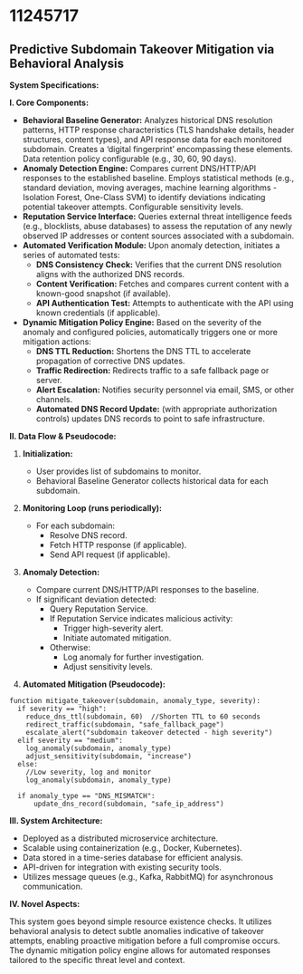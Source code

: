 # 11245717

## Predictive Subdomain Takeover Mitigation via Behavioral Analysis

**System Specifications:**

**I. Core Components:**

*   **Behavioral Baseline Generator:**  Analyzes historical DNS resolution patterns, HTTP response characteristics (TLS handshake details, header structures, content types), and API response data for each monitored subdomain.  Creates a ‘digital fingerprint’ encompassing these elements.  Data retention policy configurable (e.g., 30, 60, 90 days).
*   **Anomaly Detection Engine:**  Compares current DNS/HTTP/API responses to the established baseline.  Employs statistical methods (e.g., standard deviation, moving averages, machine learning algorithms - Isolation Forest, One-Class SVM) to identify deviations indicating potential takeover attempts.  Configurable sensitivity levels.
*   **Reputation Service Interface:** Queries external threat intelligence feeds (e.g., blocklists, abuse databases) to assess the reputation of any newly observed IP addresses or content sources associated with a subdomain.
*   **Automated Verification Module:**  Upon anomaly detection, initiates a series of automated tests:
    *   **DNS Consistency Check:** Verifies that the current DNS resolution aligns with the authorized DNS records.
    *   **Content Verification:**  Fetches and compares current content with a known-good snapshot (if available).
    *   **API Authentication Test:** Attempts to authenticate with the API using known credentials (if applicable).
*   **Dynamic Mitigation Policy Engine:**  Based on the severity of the anomaly and configured policies, automatically triggers one or more mitigation actions:
    *   **DNS TTL Reduction:**  Shortens the DNS TTL to accelerate propagation of corrective DNS updates.
    *   **Traffic Redirection:** Redirects traffic to a safe fallback page or server.
    *   **Alert Escalation:** Notifies security personnel via email, SMS, or other channels.
    *   **Automated DNS Record Update:** (with appropriate authorization controls) updates DNS records to point to safe infrastructure.

**II. Data Flow & Pseudocode:**

1.  **Initialization:**
    *   User provides list of subdomains to monitor.
    *   Behavioral Baseline Generator collects historical data for each subdomain.

2.  **Monitoring Loop (runs periodically):**
    *   For each subdomain:
        *   Resolve DNS record.
        *   Fetch HTTP response (if applicable).
        *   Send API request (if applicable).

3.  **Anomaly Detection:**
    *   Compare current DNS/HTTP/API responses to the baseline.
    *   If significant deviation detected:
        *   Query Reputation Service.
        *   If Reputation Service indicates malicious activity:
            *   Trigger high-severity alert.
            *   Initiate automated mitigation.
        *   Otherwise:
            *   Log anomaly for further investigation.
            *   Adjust sensitivity levels.

4.  **Automated Mitigation (Pseudocode):**

```
function mitigate_takeover(subdomain, anomaly_type, severity):
  if severity == "high":
    reduce_dns_ttl(subdomain, 60)  //Shorten TTL to 60 seconds
    redirect_traffic(subdomain, "safe_fallback_page")
    escalate_alert("subdomain takeover detected - high severity")
  elif severity == "medium":
    log_anomaly(subdomain, anomaly_type)
    adjust_sensitivity(subdomain, "increase")
  else:
    //Low severity, log and monitor
    log_anomaly(subdomain, anomaly_type)

  if anomaly_type == "DNS_MISMATCH":
      update_dns_record(subdomain, "safe_ip_address")
```

**III.  System Architecture:**

*   Deployed as a distributed microservice architecture.
*   Scalable using containerization (e.g., Docker, Kubernetes).
*   Data stored in a time-series database for efficient analysis.
*   API-driven for integration with existing security tools.
*   Utilizes message queues (e.g., Kafka, RabbitMQ) for asynchronous communication.

**IV.  Novel Aspects:**

This system goes beyond simple resource existence checks. It utilizes behavioral analysis to detect subtle anomalies indicative of takeover attempts, enabling proactive mitigation before a full compromise occurs. The dynamic mitigation policy engine allows for automated responses tailored to the specific threat level and context.